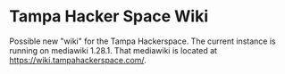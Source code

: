# Tampa Hacker Space Wiki
Possible new "wiki" for the Tampa Hackerspace. The current instance is running on mediawiki 1.28.1. That mediawiki is located at https://wiki.tampahackerspace.com/.
